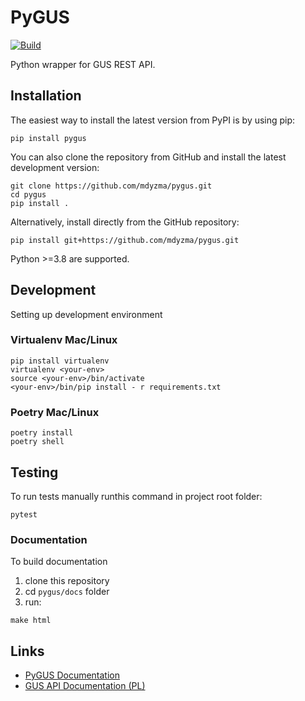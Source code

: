 # PyGUS

[![Build](https://github.com/mdyzma/pygus/actions/workflows/lint_and_test.yml/badge.svg?branch=main)](https://github.com/mdyzma/pygus/actions/workflows/lint_and_test.yml)


Python wrapper for GUS REST API.

## Installation

The easiest way to install the latest version from PyPI is by using pip:

    pip install pygus

You can also clone the repository from GitHub and install the latest development version:

    git clone https://github.com/mdyzma/pygus.git
    cd pygus
    pip install .

Alternatively, install directly from the GitHub repository:

    pip install git+https://github.com/mdyzma/pygus.git

Python >=3.8 are supported.

## Development

Setting up development environment

### Virtualenv Mac/Linux

    pip install virtualenv
    virtualenv <your-env>
    source <your-env>/bin/activate
    <your-env>/bin/pip install - r requirements.txt

### Poetry Mac/Linux

    poetry install
    poetry shell

## Testing

To run tests manually runthis command  in project root folder:

    pytest

### Documentation

To build documentation

1. clone this repository
2. cd `pygus/docs` folder
3. run:

```
make html
```

## Links

- [PyGUS Documentation](https://pygus.readthedocs.io/en/latest/)
- [GUS API Documentation (PL)](https://api.stat.gov.pl)

